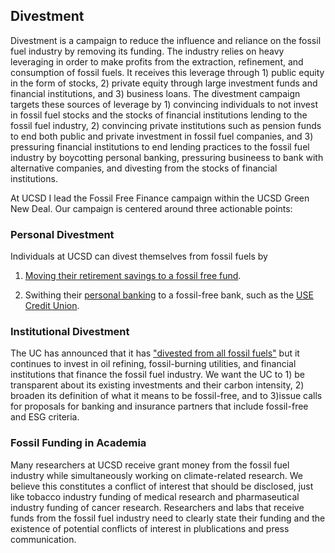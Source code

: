 ## Divestment

Divestment is a campaign to reduce the influence and reliance on the fossil fuel industry by removing its funding. The industry relies on heavy leveraging in order to make profits from the extraction, refinement, and consumption of fossil fuels. It receives this leverage through 1) public equity in the form of stocks, 2) private equity through large investment funds and financial institutions, and 3) business loans. The divestment campaign targets these sources of leverage by 1) convincing individuals to not invest in fossil fuel stocks and the stocks of financial institutions lending to the fossil fuel industry, 2) convincing private institutions such as pension funds to end both public and private investment in fossil fuel companies, and 3) pressuring financial institutions to end lending practices to the fossil fuel industry by boycotting personal banking, pressuring busineess to bank with alternative companies, and divesting from the stocks of financial institutions.

At UCSD I lead the Fossil Free Finance campaign within the UCSD Green New Deal. Our campaign is centered around three actionable points:

### Personal Divestment

Individuals at UCSD can divest themselves from fossil fuels by 

1) [Moving their retirement savings to a fossil free fund](https://ucsdgreennewdeal.net/index.php/401k-403b/).

2) Swithing their [personal banking](https://www.ran.org/bankingonclimatechaos2021/) to a fossil-free bank, such as the [USE Credit Union](https://www.usecu.org).


### Institutional Divestment

The UC has announced that it has ["divested from all fossil fuels"](https://www.kpbs.org/news/2020/may/20/university-of-california-completes-fossil-fuel/) but it continues to invest in oil refining, fossil-burning utilities, and financial institutions that finance the fossil fuel industry. We want the UC to 1) be transparent about its existing investments and their carbon intensity, 2) broaden its definition of what it means to be fossil-free, and to 3)issue calls for proposals for banking and insurance partners that include fossil-free and ESG criteria.

### Fossil Funding in Academia 

Many researchers at UCSD receive grant money from the fossil fuel industry while simultaneously working on climate-related research. We believe this constitutes a conflict of interest that should be disclosed, just like tobacco industry funding of medical research and pharmaseutical industry funding of cancer research. Researchers and labs that receive funds from the fossil fuel industry need to clearly state their funding and the existence of potential conflicts of interest in plublications and press communication.